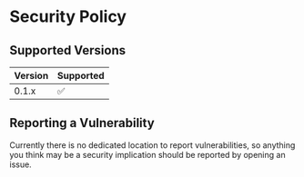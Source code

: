 # Security Policy

## Supported Versions

| Version | Supported          |
| ------- | ------------------ |
| 0.1.x   | :white_check_mark: |

## Reporting a Vulnerability

Currently there is no dedicated location to report vulnerabilities, so anything you think may be a security implication should be reported by opening an issue.
